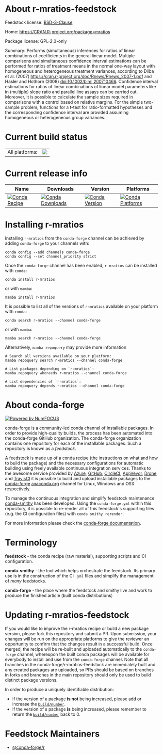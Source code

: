 About r-mratios-feedstock
=========================

Feedstock license: [BSD-3-Clause](https://github.com/conda-forge/r-mratios-feedstock/blob/main/LICENSE.txt)

Home: https://CRAN.R-project.org/package=mratios

Package license: GPL-2.0-only

Summary: Performs (simultaneous) inferences for ratios of linear combinations of coefficients in the general linear model. Multiple comparisons and simultaneous confidence interval estimations can be performed for ratios of treatment means in the normal one-way layout with homogeneous and heterogeneous treatment variances, according to Dilba et al. (2007) <https://cran.r-project.org/doc/Rnews/Rnews_2007-1.pdf> and Hasler and Hothorn (2008) <doi:10.1002/bimj.200710466>. Confidence interval estimations for ratios of linear combinations of linear model parameters like in (multiple) slope ratio and parallel line assays can be carried out. Moreover, it is possible to calculate the sample sizes required in comparisons with a control based on relative margins. For the simple two-sample problem, functions for a t-test for ratio-formatted hypotheses and the corresponding confidence interval are provided assuming homogeneous or heterogeneous group variances.

Current build status
====================


<table><tr><td>All platforms:</td>
    <td>
      <a href="https://dev.azure.com/conda-forge/feedstock-builds/_build/latest?definitionId=1376&branchName=main">
        <img src="https://dev.azure.com/conda-forge/feedstock-builds/_apis/build/status/r-mratios-feedstock?branchName=main">
      </a>
    </td>
  </tr>
</table>

Current release info
====================

| Name | Downloads | Version | Platforms |
| --- | --- | --- | --- |
| [![Conda Recipe](https://img.shields.io/badge/recipe-r--mratios-green.svg)](https://anaconda.org/conda-forge/r-mratios) | [![Conda Downloads](https://img.shields.io/conda/dn/conda-forge/r-mratios.svg)](https://anaconda.org/conda-forge/r-mratios) | [![Conda Version](https://img.shields.io/conda/vn/conda-forge/r-mratios.svg)](https://anaconda.org/conda-forge/r-mratios) | [![Conda Platforms](https://img.shields.io/conda/pn/conda-forge/r-mratios.svg)](https://anaconda.org/conda-forge/r-mratios) |

Installing r-mratios
====================

Installing `r-mratios` from the `conda-forge` channel can be achieved by adding `conda-forge` to your channels with:

```
conda config --add channels conda-forge
conda config --set channel_priority strict
```

Once the `conda-forge` channel has been enabled, `r-mratios` can be installed with `conda`:

```
conda install r-mratios
```

or with `mamba`:

```
mamba install r-mratios
```

It is possible to list all of the versions of `r-mratios` available on your platform with `conda`:

```
conda search r-mratios --channel conda-forge
```

or with `mamba`:

```
mamba search r-mratios --channel conda-forge
```

Alternatively, `mamba repoquery` may provide more information:

```
# Search all versions available on your platform:
mamba repoquery search r-mratios --channel conda-forge

# List packages depending on `r-mratios`:
mamba repoquery whoneeds r-mratios --channel conda-forge

# List dependencies of `r-mratios`:
mamba repoquery depends r-mratios --channel conda-forge
```


About conda-forge
=================

[![Powered by
NumFOCUS](https://img.shields.io/badge/powered%20by-NumFOCUS-orange.svg?style=flat&colorA=E1523D&colorB=007D8A)](https://numfocus.org)

conda-forge is a community-led conda channel of installable packages.
In order to provide high-quality builds, the process has been automated into the
conda-forge GitHub organization. The conda-forge organization contains one repository
for each of the installable packages. Such a repository is known as a *feedstock*.

A feedstock is made up of a conda recipe (the instructions on what and how to build
the package) and the necessary configurations for automatic building using freely
available continuous integration services. Thanks to the awesome service provided by
[Azure](https://azure.microsoft.com/en-us/services/devops/), [GitHub](https://github.com/),
[CircleCI](https://circleci.com/), [AppVeyor](https://www.appveyor.com/),
[Drone](https://cloud.drone.io/welcome), and [TravisCI](https://travis-ci.com/)
it is possible to build and upload installable packages to the
[conda-forge](https://anaconda.org/conda-forge) [anaconda.org](https://anaconda.org/)
channel for Linux, Windows and OSX respectively.

To manage the continuous integration and simplify feedstock maintenance
[conda-smithy](https://github.com/conda-forge/conda-smithy) has been developed.
Using the ``conda-forge.yml`` within this repository, it is possible to re-render all of
this feedstock's supporting files (e.g. the CI configuration files) with ``conda smithy rerender``.

For more information please check the [conda-forge documentation](https://conda-forge.org/docs/).

Terminology
===========

**feedstock** - the conda recipe (raw material), supporting scripts and CI configuration.

**conda-smithy** - the tool which helps orchestrate the feedstock.
                   Its primary use is in the construction of the CI ``.yml`` files
                   and simplify the management of *many* feedstocks.

**conda-forge** - the place where the feedstock and smithy live and work to
                  produce the finished article (built conda distributions)


Updating r-mratios-feedstock
============================

If you would like to improve the r-mratios recipe or build a new
package version, please fork this repository and submit a PR. Upon submission,
your changes will be run on the appropriate platforms to give the reviewer an
opportunity to confirm that the changes result in a successful build. Once
merged, the recipe will be re-built and uploaded automatically to the
`conda-forge` channel, whereupon the built conda packages will be available for
everybody to install and use from the `conda-forge` channel.
Note that all branches in the conda-forge/r-mratios-feedstock are
immediately built and any created packages are uploaded, so PRs should be based
on branches in forks and branches in the main repository should only be used to
build distinct package versions.

In order to produce a uniquely identifiable distribution:
 * If the version of a package **is not** being increased, please add or increase
   the [``build/number``](https://docs.conda.io/projects/conda-build/en/latest/resources/define-metadata.html#build-number-and-string).
 * If the version of a package **is** being increased, please remember to return
   the [``build/number``](https://docs.conda.io/projects/conda-build/en/latest/resources/define-metadata.html#build-number-and-string)
   back to 0.

Feedstock Maintainers
=====================

* [@conda-forge/r](https://github.com/orgs/conda-forge/teams/r/)

